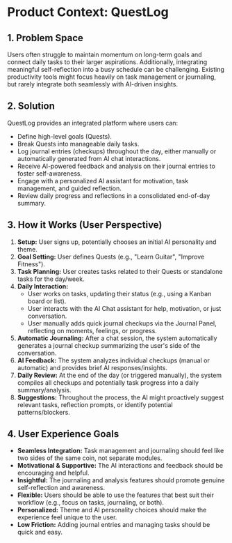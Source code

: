 # Product Context: QuestLog

## 1. Problem Space
Users often struggle to maintain momentum on long-term goals and connect daily tasks to their larger aspirations. Additionally, integrating meaningful self-reflection into a busy schedule can be challenging. Existing productivity tools might focus heavily on task management or journaling, but rarely integrate both seamlessly with AI-driven insights.

## 2. Solution
QuestLog provides an integrated platform where users can:
*   Define high-level goals (Quests).
*   Break Quests into manageable daily tasks.
*   Log journal entries (checkups) throughout the day, either manually or automatically generated from AI chat interactions.
*   Receive AI-powered feedback and analysis on their journal entries to foster self-awareness.
*   Engage with a personalized AI assistant for motivation, task management, and guided reflection.
*   Review daily progress and reflections in a consolidated end-of-day summary.

## 3. How it Works (User Perspective)
1.  **Setup:** User signs up, potentially chooses an initial AI personality and theme.
2.  **Goal Setting:** User defines Quests (e.g., "Learn Guitar", "Improve Fitness").
3.  **Task Planning:** User creates tasks related to their Quests or standalone tasks for the day/week.
4.  **Daily Interaction:**
    *   User works on tasks, updating their status (e.g., using a Kanban board or list).
    *   User interacts with the AI Chat assistant for help, motivation, or just conversation.
    *   User manually adds quick journal checkups via the Journal Panel, reflecting on moments, feelings, or progress.
5.  **Automatic Journaling:** After a chat session, the system automatically generates a journal checkup summarizing the user's side of the conversation.
6.  **AI Feedback:** The system analyzes individual checkups (manual or automatic) and provides brief AI responses/insights.
7.  **Daily Review:** At the end of the day (or triggered manually), the system compiles all checkups and potentially task progress into a daily summary/analysis.
8.  **Suggestions:** Throughout the process, the AI might proactively suggest relevant tasks, reflection prompts, or identify potential patterns/blockers.

## 4. User Experience Goals
*   **Seamless Integration:** Task management and journaling should feel like two sides of the same coin, not separate modules.
*   **Motivational & Supportive:** The AI interactions and feedback should be encouraging and helpful.
*   **Insightful:** The journaling and analysis features should promote genuine self-reflection and awareness.
*   **Flexible:** Users should be able to use the features that best suit their workflow (e.g., focus on tasks, journaling, or both).
*   **Personalized:** Theme and AI personality choices should make the experience feel unique to the user.
*   **Low Friction:** Adding journal entries and managing tasks should be quick and easy.
